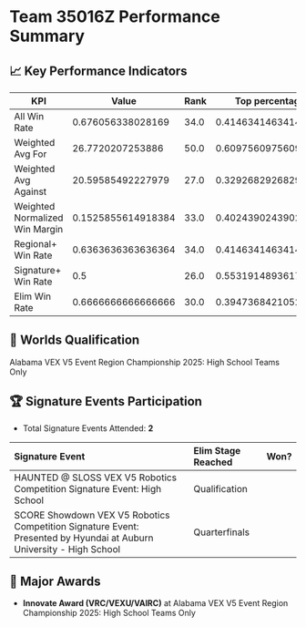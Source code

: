 # Team 35016Z Performance Summary

## 📈 Key Performance Indicators
| KPI | Value | Rank | Top percentage |
| --- | ----- | ---- | ----- |
| All Win Rate | 0.676056338028169 | 34.0 | 0.4146341463414634 |
| Weighted Avg For | 26.7720207253886 | 50.0 | 0.6097560975609756 |
| Weighted Avg Against | 20.59585492227979 | 27.0 | 0.32926829268292684 |
| Weighted Normalized Win Margin | 0.1525855614918384 | 33.0 | 0.4024390243902439 |
| Regional+ Win Rate | 0.6363636363636364 | 34.0 | 0.4146341463414634 |
| Signature+ Win Rate | 0.5 | 26.0 | 0.5531914893617021 |
| Elim Win Rate | 0.6666666666666666 | 30.0 | 0.39473684210526316 |


## 🎯 Worlds Qualification
Alabama VEX V5 Event Region Championship 2025: High School Teams Only

## 🏆 Signature Events Participation
- Total Signature Events Attended: **2**

| Signature Event | Elim Stage Reached | Won? |
|:----------------|:-------------------|:----|
| HAUNTED @ SLOSS VEX V5 Robotics Competition Signature Event: High School | Qualification |  |
| SCORE Showdown VEX V5 Robotics Competition Signature Event: Presented by Hyundai at Auburn University - High School | Quarterfinals |  |


## 🥇 Major Awards
- **Innovate Award (VRC/VEXU/VAIRC)** at Alabama VEX V5 Event Region Championship 2025: High School Teams Only

